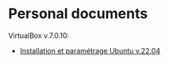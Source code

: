 # Personal documents

VirtualBox v.7.0.10:

- [Installation et paramétrage Ubuntu v.22.04](VirtualBox/Ubuntu2204.md)
